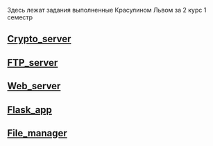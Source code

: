 Здесь лежат задания выполненные Красулином Львом за 2 курс 1 семестр 

## [Crypto_server](https://github.com/qweeep/Pract_3sem/tree/main/Crypto_server/Crypto_server)
## [FTP_server](https://github.com/qweeep/Pract_3sem/tree/main/FTP_server/FTP_server)
## [Web_server](https://github.com/qweeep/Pract_3sem/tree/main/Web_server/Web_Server)
## [Flask_app](https://github.com/qweeep/Pract_3sem/tree/main/Flask_app/flask_app)
## [File_manager](https://github.com/qweeep/Pract_3sem/tree/main/File%20Manager)
